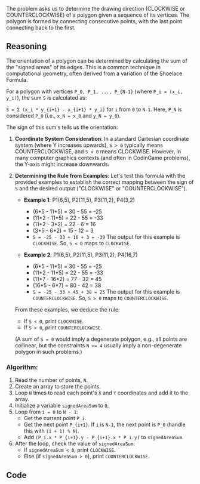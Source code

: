 The problem asks us to determine the drawing direction (CLOCKWISE or COUNTERCLOCKWISE) of a polygon given a sequence of its vertices. The polygon is formed by connecting consecutive points, with the last point connecting back to the first.

## Reasoning

The orientation of a polygon can be determined by calculating the sum of the "signed areas" of its edges. This is a common technique in computational geometry, often derived from a variation of the Shoelace Formula.

For a polygon with vertices `P_0, P_1, ..., P_{N-1}` (where `P_i = (x_i, y_i)`), the sum `S` is calculated as:

`S = Σ (x_i * y_{i+1} - x_{i+1} * y_i)` for `i` from `0` to `N-1`.
Here, `P_N` is considered `P_0` (i.e., `x_N = x_0` and `y_N = y_0`).

The sign of this sum `S` tells us the orientation:

1.  **Coordinate System Consideration**: In a standard Cartesian coordinate system (where Y increases upwards), `S > 0` typically means COUNTERCLOCKWISE, and `S < 0` means CLOCKWISE. However, in many computer graphics contexts (and often in CodinGame problems), the Y-axis might increase downwards.

2.  **Determining the Rule from Examples**: Let's test this formula with the provided examples to establish the correct mapping between the sign of `S` and the desired output ("CLOCKWISE" or "COUNTERCLOCKWISE").

    *   **Example 1**: P1(6,5), P2(11,5), P3(11,2), P4(3,2)
        *   (6\*5 - 11\*5) = 30 - 55 = -25
        *   (11\*2 - 11\*5) = 22 - 55 = -33
        *   (11\*2 - 3\*2) = 22 - 6 = 16
        *   (3\*5 - 6\*2) = 15 - 12 = 3
        *   `S = -25 - 33 + 16 + 3 = -39`
        The output for this example is `CLOCKWISE`. So, `S < 0` maps to `CLOCKWISE`.

    *   **Example 2**: P1(6,5), P2(11,5), P3(11,2), P4(16,7)
        *   (6\*5 - 11\*5) = 30 - 55 = -25
        *   (11\*2 - 11\*5) = 22 - 55 = -33
        *   (11\*7 - 16\*2) = 77 - 32 = 45
        *   (16\*5 - 6\*7) = 80 - 42 = 38
        *   `S = -25 - 33 + 45 + 38 = 25`
        The output for this example is `COUNTERCLOCKWISE`. So, `S > 0` maps to `COUNTERCLOCKWISE`.

    From these examples, we deduce the rule:
    *   If `S < 0`, print `CLOCKWISE`.
    *   If `S > 0`, print `COUNTERCLOCKWISE`.

    (A sum of `S = 0` would imply a degenerate polygon, e.g., all points are collinear, but the constraints `N >= 4` usually imply a non-degenerate polygon in such problems.)

### Algorithm:

1.  Read the number of points, `N`.
2.  Create an array to store the points.
3.  Loop `N` times to read each point's `X` and `Y` coordinates and add it to the array.
4.  Initialize a variable `signedAreaSum` to `0`.
5.  Loop from `i = 0` to `N - 1`:
    *   Get the current point `P_i`.
    *   Get the next point `P_{i+1}`. If `i` is `N-1`, the next point is `P_0` (handle this with `(i + 1) % N`).
    *   Add `(P_i.x * P_{i+1}.y - P_{i+1}.x * P_i.y)` to `signedAreaSum`.
6.  After the loop, check the value of `signedAreaSum`:
    *   If `signedAreaSum < 0`, print `CLOCKWISE`.
    *   Else (if `signedAreaSum > 0`), print `COUNTERCLOCKWISE`.

## Code